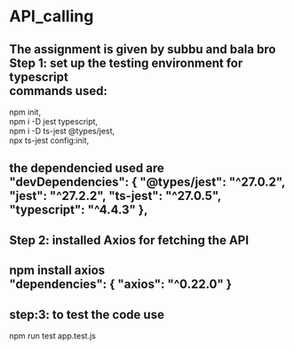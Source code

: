 # API_calling <br/>
The assignment is given by subbu and bala bro <br/>
Step 1: set up the testing environment for typescript<br/>
commands used:<br/>
 ------------
   npm init,<br/>
   npm i -D jest typescript,<br/>
   npm i -D ts-jest @types/jest,<br/>
   npx ts-jest config:init,<br/>

  the dependencied used are<br/>
   "devDependencies": {
    "@types/jest": "^27.0.2",
    "jest": "^27.2.2",
    "ts-jest": "^27.0.5",
    "typescript": "^4.4.3"
  },<br/>
  ---------------
Step 2: installed Axios for fetching the API <br/>
  ---------------
  
   npm install axios<br/>
  "dependencies": {
    "axios": "^0.22.0"
  } <br/>
  ---------------
step:3: to test the code use  <br/>
  ---------------
   npm run test app.test.js

